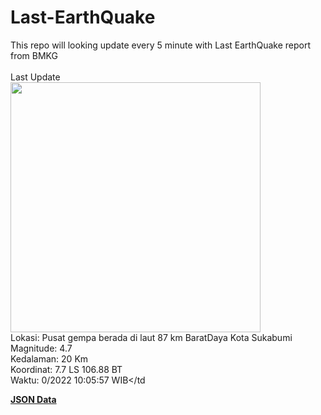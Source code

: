 # Last-EarthQuake
This repo will looking update every 5 minute with Last EarthQuake report from BMKG
<br>
<br>
Last Update
<br>
<img src="https://ews.bmkg.go.id/TEWS/data/20221031100557.mmi.jpg" width="400"/>
<br>
Lokasi: Pusat gempa berada di laut 87 km BaratDaya Kota Sukabumi <br>
Magnitude: 4.7 <br>
Kedalaman: 20 Km <br>
Koordinat: 7.7 LS 106.88 BT <br>
Waktu: 0/2022 10:05:57 WIB</td <br>

<a href="./data/data.json">**JSON Data**</a>
